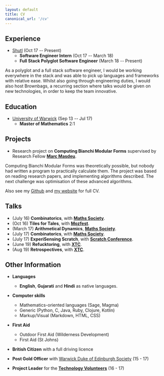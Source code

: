 ```yaml
---
layout: default
title: CV
canonical_url: '/cv'
---
```


## Experience

- [Shutl][_shutl] (Oct 17 -- Present)
  - **Software Engineer Intern** (Oct 17 -- March 18)
  - **Full Stack Polyglot Software Engineer** (March 18 -- Present)

As a polyglot and a full stack software engineer, I would be working everywhere in the stack and was able to pick up languages and frameworks with relative ease.
Whilst also going through engineering duties, I would also host Brownbags, a recurring section where talks would be given on new technologies, in order to keep the team innovative.

## Education

- [University of Warwick][_wwk] (Sep 13 -- Jul 17)
  - **Master of Mathematics** 2:1

## Projects

- Research project on **Computing Bianchi Modular Forms** supervised by Research Fellow [**Marc Masdeu**][_mm].

Computing Bianchi Modular Forms was theoretically possible, but nobody had written a program to practically calculate them. The project was based on reading research papers, and implementing algorithms described. The next challenge was optimisation of these advanced algorithms.

Also see my [Github][_gh] and [my website][_ghp] for full CV.

## Talks

- (July 16) **Combinatorics**, with [**Maths Society**][_wms].
- (Oct 16) **Tiles for Tales**, with [**Mozfest**][_moz].
- (March 17) **Arithmetical Dynamics**, [**Maths Society**][_wms].
- (July 17) **Combinatorics**, with [**Maths Society**][_wms].
- (July 17) **ExperiSensing Scratch**, with [**Scratch Conference**][_sc].
- (June 19) **Refucktoring**, with [**XTC**][_xtc].
- (Aug 19) **Retrospectives**, with [**XTC**][_xtc].

## Other Information

- **Languages**

  - **English**, **Gujarati** and **Hindi** as native languages.

- **Computer skills**

  - Mathematics-oriented languages (Sage, Magma)
  - Generic (Python, C, Java, Ruby, Clojure, Kotlin)
  - Markup/Visual (Markdown, HTML, CSS)

- **First Aid**

  - Outdoor First Aid (Wilderness Development)
  - First Aid (St Johns)

- **British Citizen** with a full driving licence

- **Post Gold Officer** with [Warwick Duke of Edinburgh Society][_wdofe] (15 - 17)
- **Project Leader** for the [**Technology Volunteers**][_tv] (16 - 17)

<!--- All the links -->

[_wwk]: http://www2.warwick.ac.uk/fac/sci/maths "Warwick Maths Institute"
[_stp]: http://www.st-pauls.leicester.sch.uk/ "St Pauls Leicester"
[_lgs]: http://www.leicestergrammar.org.uk/ "Leicester Grammar"
[_mm]: http://mat.uab.cat/~masdeu "Marc Masdeu"
[_wms]: http://warwickmaths.org/ "Warwick Maths Society"
[_tv]: http://www2.warwick.ac.uk/about/community/volunteers/volunteering/techvols/ "Technology Volunteers"
[_gh]: https://github.com/mdave16 "mdave16"
[_ghp]: https://mdave16.github.io/ "My website"
[_moz]: https://www.mozillafestival.org/ "Mozfest"
[_sc]: https://scratch.mit.edu/conference/ "Scratch Conf"
[_xtc]: http://www.extremetuesday.com/ "Extreme Tuesday Club"
[_shutl]: https://shutl.com "Shutl"
[_wdofe]: https://warwick.ac.uk/sunion/dofesoc/ "Warwick Duke Of Edinburgh Society"
